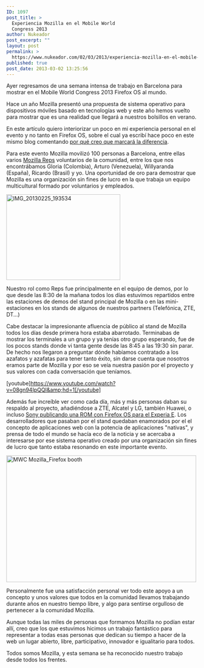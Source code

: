 ```yaml
---
ID: 1097
post_title: >
  Experiencia Mozilla en el Mobile World
  Congress 2013
author: Nukeador
post_excerpt: ""
layout: post
permalink: >
  https://www.nukeador.com/02/03/2013/experiencia-mozilla-en-el-mobile-world-congress-2013/
published: true
post_date: 2013-03-02 13:25:56
---
```

Ayer regresamos de una semana intensa de trabajo en Barcelona para mostrar en el Mobile World Congress 2013 Firefox OS al mundo.

Hace un año Mozilla presentó una propuesta de sistema operativo para dispositivos móviles basado en tecnologías web y este año hemos vuelto para mostrar que es una realidad que llegará a nuestros bolsillos en verano.

<!--more-->

En este artículo quiero interiorizar un poco en mi experiencia personal en el evento y no tanto en Firefox OS, sobre el cual ya escribí hace poco en este mismo blog comentando <a title="Por qué Firefox OS marcará la diferencia" href="http://www.nukeador.com/21/01/2013/por-que-firefox-os-marcara-la-diferencia/">por qué creo que marcará la diferencia</a>.

Para este evento Mozilla movilizó 100 personas a Barcelona, entre ellas varios <a href="https://reps.mozilla.org/">Mozilla Reps</a> voluntarios de la comunidad, entre los que nos encontrábamos Gloria (Colombia), Arturo (Venezuela), Willyaranda (España), Ricardo (Brasil) y yo. Una oportunidad de oro para demostrar que Mozilla es una organización sin fines de lucro en la que trabaja un equipo multicultural formado por voluntarios y empleados.

<a href="http://www.nukeador.com/wp-content/uploads/2013/03/IMG_20130225_193534.jpg"><img class="aligncenter size-medium wp-image-1098" alt="IMG_20130225_193534" src="http://www.nukeador.com/wp-content/uploads/2013/03/IMG_20130225_193534-300x225.jpg" width="300" height="225" /></a>

Nuestro rol como Reps fue principalmente en el equipo de demos, por lo que desde las 8:30 de la mañana todos los días estuvimos repartidos entre las estaciones de demos del stand principal de Mozilla o en las mini-estaciones en los stands de algunos de nuestros partners (Telefónica, ZTE, DT...)

Cabe destacar la impresionante afluencia de público al stand de Mozilla todos los días desde primera hora estaba abarrotado. Terminabas de mostrar los terminales a un grupo y ya tenías otro grupo esperando, fue de los pocos stands donde vi tanta gente desde las 8:45 a las 19:30 sin parar. De hecho nos llegaron a preguntar dónde habíamos contratado a los azafatos y azafatas para tener tanto éxito, sin darse cuenta que nosotros eramos parte de Mozilla y por eso se veía nuestra pasión por el proyecto y sus valores con cada conversación que teníamos.

[youtube]https://www.youtube.com/watch?v=08gn94IpQQI&amp;hd=1[/youtube]

Además fue increíble ver como cada día, más y más personas daban su respaldo al proyecto, añadiéndose a ZTE, Alcatel y LG, también Huawei, o incluso <a href="http://thenextweb.com/mobile/2013/02/27/sony-releases-experimental-firefox-os-rom-for-xperia-e/">Sony publicando una ROM con Firefox OS para el Experia E</a>. Los desarrolladores que pasaban por el stand quedaban enamorados por el el concepto de aplicaciones web con la potencia de aplicaciones "nativas", y prensa de todo el mundo se hacía eco de la noticia y se acercaba a interesarse por ese sistema operativo creado por una organización sin fines de lucro que tanto estaba resonando en este importante evento.

<a title="MWC Mozilla_Firefox booth por mozillaeu, en Flickr" href="http://www.flickr.com/photos/mozillaeu/8507087098/"><img class="aligncenter" alt="MWC Mozilla_Firefox booth" src="https://farm9.staticflickr.com/8508/8507087098_2344373b2c.jpg" width="500" height="333" /></a>

Personalmente fue una satisfacción personal ver todo este apoyo a un concepto y unos valores que todos en la comunidad llevamos trabajando durante años en nuestro tiempo libre, y algo para sentirse orgulloso de pertenecer a la comunidad Mozilla.

Aunque todas las miles de personas que formamos Mozilla no podían estar allí, creo que los que estuvimos hicimos un trabajo fantástico para representar a todas esas personas que dedican su tiempo a hacer de la web un lugar abierto, libre, participativo, innovador e igualitario para todos.

Todos somos Mozilla, y esta semana se ha reconocido nuestro trabajo desde todos los frentes.